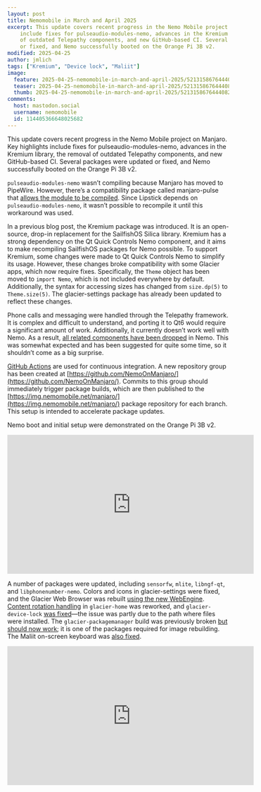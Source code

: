 ```yaml
---
layout: post
title: Nemomobile in March and April 2025
excerpt: This update covers recent progress in the Nemo Mobile project on Manjaro. Key highlights
    include fixes for pulseaudio-modules-nemo, advances in the Kremium library, the removal
    of outdated Telepathy components, and new GitHub-based CI. Several packages were updated
    or fixed, and Nemo successfully booted on the Orange Pi 3B v2.
modified: 2025-04-25
author: jmlich
tags: ["Kremium", "Device lock", "Maliit"]
image: 
  feature: 2025-04-25-nemomobile-in-march-and-april-2025/5213158676444082200.jpg
  teaser: 2025-04-25-nemomobile-in-march-and-april-2025/5213158676444082200.jpg
  thumb: 2025-04-25-nemomobile-in-march-and-april-2025/5213158676444082200.jpg
comments:
  host: mastodon.social
  username: nemomobile
  id: 114405366648025682
---
```


This update covers recent progress in the Nemo Mobile project on Manjaro.
Key highlights include fixes for pulseaudio-modules-nemo, advances in the
Kremium library, the removal of outdated Telepathy components, and new
GitHub-based CI. Several packages were updated or fixed, and Nemo
successfully booted on the Orange Pi 3B v2.

`pulseaudio-modules-nemo` wasn’t compiling because Manjaro has moved to PipeWire.
However, there’s a compatibility package called manjaro-pulse that
[allows the module to be compiled](https://github.com/nemomobile-ux/nemo-packaging/commit/a06f4c9bf8b3cccd6de781614e42a4ebbbf1a614).
Since Lipstick depends on `pulseaudio-modules-nemo`, it wasn’t possible to recompile
it until this workaround was used.

In a previous blog post, the Kremium package was introduced. It is an open-source, drop-in
replacement for the SailfishOS Silica library. Kremium has a strong dependency on the
Qt Quick Controls Nemo component, and it aims to make recompiling SailfishOS packages
for Nemo possible. To support Kremium, some changes were made to Qt Quick Controls Nemo
to simplify its usage. However, these changes broke compatibility with some Glacier apps,
which now require fixes. Specifically, the `Theme` object has been moved to `import Nemo`,
which is not included everywhere by default. Additionally, the syntax for accessing sizes
has changed from `size.dp(5)` to `Theme.size(5)`. The glacier-settings package has already
been updated to reflect these changes.

Phone calls and messaging were handled through the Telepathy framework. It is complex and
difficult to understand, and porting it to Qt6 would require a significant amount of work.
Additionally, it currently doesn’t work well with Nemo. As a result, 
[all related components have been dropped](https://github.com/nemomobile-ux/nemo-packaging/commit/e3a85bc9724500732375cb9aea8d270d6f8ff028)
in Nemo. This was somewhat expected and has been suggested for quite some time, so it
shouldn’t come as a big surprise.

[GitHub Actions](https://github.com/neochapay/manjaro-ci-test/releases/tag/unstable-1.2.8-1) are
used for continuous integration. A new repository group has been created at
[https://github.com/NemoOnManjaro/](https://github.com/NemoOnManjaro/). Commits to this group
should immediately trigger package builds, which are then published to the
[https://img.nemomobile.net/manjaro/](https://img.nemomobile.net/manjaro/) package repository
for each branch. This setup is intended to accelerate package updates.

Nemo boot and initial setup were demonstrated on the Orange Pi 3B v2.

<iframe width="560" height="315" src="https://www.youtube.com/embed/SAlY0U5XIj4?si=UCsM4MbOSvMbC_oO" title="YouTube video player" frameborder="0" allow="accelerometer; autoplay; clipboard-write; encrypted-media; gyroscope; picture-in-picture; web-share" referrerpolicy="strict-origin-when-cross-origin" allowfullscreen></iframe>

A number of packages were updated, including `sensorfw`, `mlite`, `libngf-qt`, and `libphonenumber-nemo`.
Colors and icons in glacier-settings were fixed, and the Glacier Web Browser was rebuilt
[using the new WebEngine](https://github.com/nemomobile-ux/glacier-browser/commit/11f1e67a4cc932ed62207436f541080ab55ac690).
[Content rotation handling](https://github.com/nemomobile-ux/glacier-home/commit/72cbd52ade310fd7e1e3ce7c45078479394b0279)
in `glacier-home` was reworked, and `glacier-device-lock` [was fixed](https://github.com/nemomobile-ux/glacier-devicelock-plugin/commit/49b7acc1d24c5e791f66f0724f8ed5dc4ce65b03)—the
issue was partly due to the path where files were installed. The `glacier-packagemanager` build was previously broken
[but should now work](https://github.com/nemomobile-ux/glacier-packagemanager/commit/3ebd3d6a92dec8493a76218ac11502b38bef5283);
it is one of the packages required for image rebuilding. The Maliit on-screen keyboard was [also fixed](https://github.com/nemomobile-ux/maliit-nemo-keyboard/commit/fc7073840be9109baff799149c8fcd4f60b56121).

<iframe width="560" height="315" src="https://www.youtube.com/embed/1OFwqrlXKrw?si=QuULGvKNceYDfocm" title="YouTube video player" frameborder="0" allow="accelerometer; autoplay; clipboard-write; encrypted-media; gyroscope; picture-in-picture; web-share" referrerpolicy="strict-origin-when-cross-origin" allowfullscreen></iframe>
